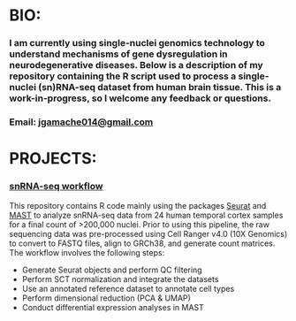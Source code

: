 # **BIO:**

### I am currently using single-nuclei genomics technology to understand mechanisms of gene dysregulation in neurodegenerative diseases. Below is a description of my repository containing the R script used to process a single-nuclei (sn)RNA-seq dataset from human brain tissue. This is a work-in-progress, so I welcome any feedback or questions.

### Email: jgamache014@gmail.com

# **PROJECTS:**

### [snRNA-seq workflow](https://github.com/jgamache014/snRNA-seq-workflow)

This repository contains R code mainly using the packages [Seurat](https://satijalab.org/seurat/) and [MAST](https://www.bioconductor.org/packages/release/bioc/html/MAST.html) to analyze snRNA-seq data from 24 human temporal cortex samples for a final count of >200,000 nuclei. Prior to using this pipeline, the raw sequencing data was pre-processed using Cell Ranger v4.0 (10X Genomics) to convert to FASTQ files, align to GRCh38, and generate count matrices. The workflow involves the following steps:

  * Generate Seurat objects and perform QC filtering
  * Perform SCT normalization and integrate the datasets
  * Use an annotated reference dataset to annotate cell types
  * Perform dimensional reduction (PCA & UMAP)
  * Conduct differential expression analyses in MAST
